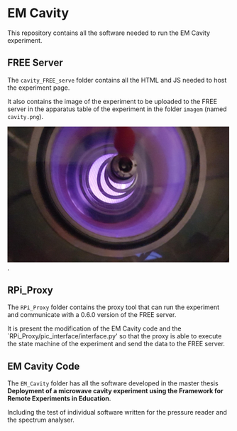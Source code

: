 # EM Cavity
This repository contains all the software needed to run the EM Cavity experiment.
## FREE Server
The `cavity_FREE_serve` folder contains all the HTML and JS needed to host the experiment page. 

It also contains the image of the experiment to be uploaded to the FREE server in the apparatus table of the experiment in the folder `imagem` (named `cavity.png`).

<img src="Imagem/cavity.png" width="500">.

## RPi_Proxy
The `RPi_Proxy` folder contains the proxy tool that can run the experiment and communicate with a 0.6.0 version of the FREE server.

It is present the modification of the EM Cavity code and the `RPi_Proxy/pic_interface/interface.py' so that the proxy is able to execute the state machine of the experiment and send the data to the FREE server.


## EM Cavity Code
The `EM_Cavity` folder has all the software developed in the master thesis **Deployment of a microwave cavity experiment using the Framework for Remote Experiments in Education**.

Including the test of individual software written for the pressure reader and the spectrum analyser.
